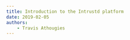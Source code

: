 ```yaml
---
title: Introduction to the Intrustd platform
date: 2019-02-05
authors:
    - Travis Athougies
---
```



